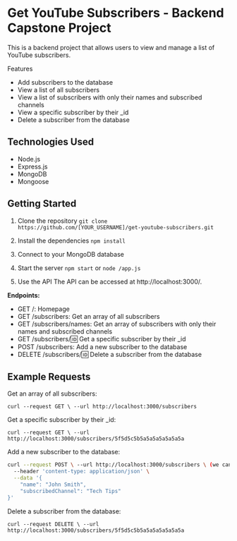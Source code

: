 # Get YouTube Subscribers - Backend Capstone Project

This is a backend project that allows users to view and manage a list of YouTube subscribers.

Features
- Add subscribers to the database
- View a list of all subscribers
- View a list of subscribers with only their names and subscribed channels
- View a specific subscriber by their _id
- Delete a subscriber from the database

## Technologies Used
- Node.js
- Express.js
- MongoDB
- Mongoose

## Getting Started

1. Clone the repository
```git clone https://github.com/[YOUR_USERNAME]/get-youtube-subscribers.git```

2. Install the dependencies
```npm install```

3. Connect to your MongoDB database

4. Start the server ```npm start``` or ```node /app.js```

5. Use the API
    The API can be accessed at http://localhost:3000/.

**Endpoints:**

- GET /: Homepage
- GET /subscribers: Get an array of all subscribers
- GET /subscribers/names: Get an array of subscribers with only their names and subscribed channels
- GET /subscribers/:id: Get a specific subscriber by their _id
- POST /subscribers: Add a new subscriber to the database
- DELETE /subscribers/:id: Delete a subscriber from the database

## Example Requests

Get an array of all subscribers:

```curl --request GET \ --url http://localhost:3000/subscribers```

Get a specific subscriber by their _id:

```curl --request GET \ --url http://localhost:3000/subscribers/5f5d5c5b5a5a5a5a5a5a5a```

Add a new subscriber to the database:

```bash
curl --request POST \ --url http://localhost:3000/subscribers \ (we can use mangooose application url here or MongodbShell or Compass)
  --header 'content-type: application/json' \
  --data '{
	"name": "John Smith",
	"subscribedChannel": "Tech Tips"
}'
```
Delete a subscriber from the database:

```curl --request DELETE \ --url http://localhost:3000/subscribers/5f5d5c5b5a5a5a5a5a5a5a```
